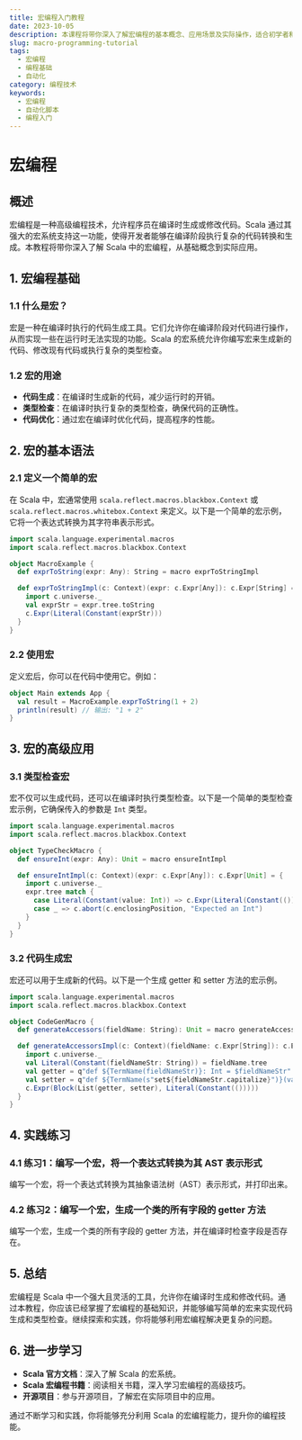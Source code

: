 ```yaml
---
title: 宏编程入门教程
date: 2023-10-05
description: 本课程将带你深入了解宏编程的基本概念、应用场景及实际操作，适合初学者和有一定编程基础的开发者。
slug: macro-programming-tutorial
tags:
  - 宏编程
  - 编程基础
  - 自动化
category: 编程技术
keywords:
  - 宏编程
  - 自动化脚本
  - 编程入门
---
```


# 宏编程

## 概述

宏编程是一种高级编程技术，允许程序员在编译时生成或修改代码。Scala 通过其强大的宏系统支持这一功能，使得开发者能够在编译阶段执行复杂的代码转换和生成。本教程将带你深入了解 Scala 中的宏编程，从基础概念到实际应用。

## 1. 宏编程基础

### 1.1 什么是宏？

宏是一种在编译时执行的代码生成工具。它们允许你在编译阶段对代码进行操作，从而实现一些在运行时无法实现的功能。Scala 的宏系统允许你编写宏来生成新的代码、修改现有代码或执行复杂的类型检查。

### 1.2 宏的用途

- **代码生成**：在编译时生成新的代码，减少运行时的开销。
- **类型检查**：在编译时执行复杂的类型检查，确保代码的正确性。
- **代码优化**：通过宏在编译时优化代码，提高程序的性能。

## 2. 宏的基本语法

### 2.1 定义一个简单的宏

在 Scala 中，宏通常使用 `scala.reflect.macros.blackbox.Context` 或 `scala.reflect.macros.whitebox.Context` 来定义。以下是一个简单的宏示例，它将一个表达式转换为其字符串表示形式。

```scala
import scala.language.experimental.macros
import scala.reflect.macros.blackbox.Context

object MacroExample {
  def exprToString(expr: Any): String = macro exprToStringImpl

  def exprToStringImpl(c: Context)(expr: c.Expr[Any]): c.Expr[String] = {
    import c.universe._
    val exprStr = expr.tree.toString
    c.Expr(Literal(Constant(exprStr)))
  }
}
```

### 2.2 使用宏

定义宏后，你可以在代码中使用它。例如：

```scala
object Main extends App {
  val result = MacroExample.exprToString(1 + 2)
  println(result) // 输出: "1 + 2"
}
```

## 3. 宏的高级应用

### 3.1 类型检查宏

宏不仅可以生成代码，还可以在编译时执行类型检查。以下是一个简单的类型检查宏示例，它确保传入的参数是 `Int` 类型。

```scala
import scala.language.experimental.macros
import scala.reflect.macros.blackbox.Context

object TypeCheckMacro {
  def ensureInt(expr: Any): Unit = macro ensureIntImpl

  def ensureIntImpl(c: Context)(expr: c.Expr[Any]): c.Expr[Unit] = {
    import c.universe._
    expr.tree match {
      case Literal(Constant(value: Int)) => c.Expr(Literal(Constant(())))
      case _ => c.abort(c.enclosingPosition, "Expected an Int")
    }
  }
}
```

### 3.2 代码生成宏

宏还可以用于生成新的代码。以下是一个生成 getter 和 setter 方法的宏示例。

```scala
import scala.language.experimental.macros
import scala.reflect.macros.blackbox.Context

object CodeGenMacro {
  def generateAccessors(fieldName: String): Unit = macro generateAccessorsImpl

  def generateAccessorsImpl(c: Context)(fieldName: c.Expr[String]): c.Expr[Unit] = {
    import c.universe._
    val Literal(Constant(fieldNameStr: String)) = fieldName.tree
    val getter = q"def ${TermName(fieldNameStr)}: Int = $fieldNameStr"
    val setter = q"def ${TermName(s"set${fieldNameStr.capitalize}")}(value: Int): Unit = $fieldNameStr = value"
    c.Expr(Block(List(getter, setter), Literal(Constant(()))))
  }
}
```

## 4. 实践练习

### 4.1 练习1：编写一个宏，将一个表达式转换为其 AST 表示形式

编写一个宏，将一个表达式转换为其抽象语法树（AST）表示形式，并打印出来。

### 4.2 练习2：编写一个宏，生成一个类的所有字段的 getter 方法

编写一个宏，生成一个类的所有字段的 getter 方法，并在编译时检查字段是否存在。

## 5. 总结

宏编程是 Scala 中一个强大且灵活的工具，允许你在编译时生成和修改代码。通过本教程，你应该已经掌握了宏编程的基础知识，并能够编写简单的宏来实现代码生成和类型检查。继续探索和实践，你将能够利用宏编程解决更复杂的问题。

## 6. 进一步学习

- **Scala 官方文档**：深入了解 Scala 的宏系统。
- **Scala 宏编程书籍**：阅读相关书籍，深入学习宏编程的高级技巧。
- **开源项目**：参与开源项目，了解宏在实际项目中的应用。

通过不断学习和实践，你将能够充分利用 Scala 的宏编程能力，提升你的编程技能。